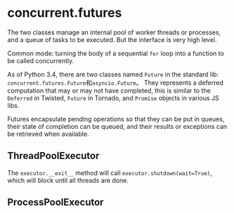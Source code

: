 # concurrent.futures

The two classes manage an internal pool of worker threads or processes, and a queue of tasks to be executed. But the interface is very high level.

Common mode: turning the body of a sequential `for` loop into a function to be called concurrently.

As of Python 3.4, there are two classes named `Future` in the standard lib: `concurrent.futures.Future`和`asyncio.Future`。
They represents a deferred computation that may or may not have completed, this is similar to the `Deferred` in Twisted, `Future` in Tornado, and `Promise` objects in various JS libs. 

Futures encapsulate pending operations so that they can be put in queues, their state of completion can be queued, and their results or exceptions can be retrieved when available.

## ThreadPoolExecutor

The `executor.__exit__` method will call `executor.shutdown(wait=True)`, which will block until all threads are done.

## ProcessPoolExecutor

